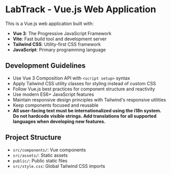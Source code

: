 <!-- Use this file to provide workspace-specific custom instructions to Copilot. For more details, visit https://code.visualstudio.com/docs/copilot/copilot-customization#_use-a-githubcopilotinstructionsmd-file -->

# LabTrack - Vue.js Web Application

This is a Vue.js web application built with:
- **Vue 3**: The Progressive JavaScript Framework
- **Vite**: Fast build tool and development server
- **Tailwind CSS**: Utility-first CSS framework
- **JavaScript**: Primary programming language

## Development Guidelines

- Use Vue 3 Composition API with `<script setup>` syntax
- Apply Tailwind CSS utility classes for styling instead of custom CSS
- Follow Vue.js best practices for component structure and reactivity
- Use modern ES6+ JavaScript features
- Maintain responsive design principles with Tailwind's responsive utilities
- Keep components focused and reusable
- **All user-facing text must be internationalized using the i18n system. Do not hardcode visible strings. Add translations for all supported languages when developing new features.**

## Project Structure

- `src/components/`: Vue components
- `src/assets/`: Static assets
- `public/`: Public static files
- `src/style.css`: Global Tailwind CSS imports
